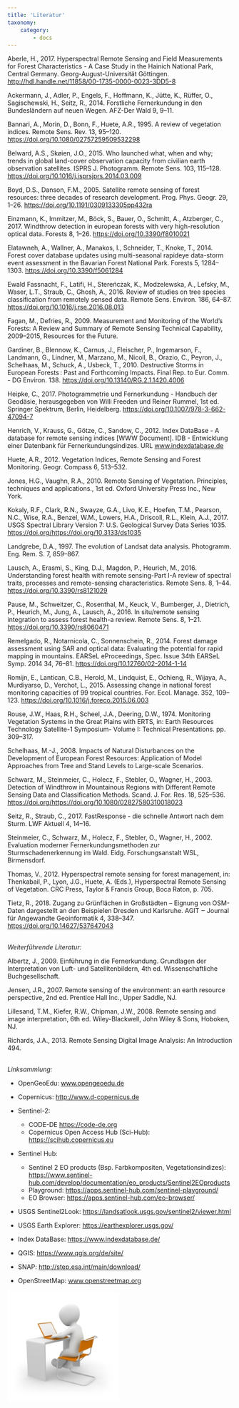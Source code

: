 ```yaml
---
title: 'Literatur'
taxonomy:
    category:
        - docs
---
```


Aberle, H., 2017. Hyperspectral Remote Sensing and Field Measurements for Forest Characteristics - A Case Study in the Hainich National Park, Central Germany. Georg-August-Universität Göttingen. http://hdl.handle.net/11858/00-1735-0000-0023-3DD5-8

Ackermann, J., Adler, P., Engels, F., Hoffmann, K., Jütte, K., Rüffer, O., Sagischewski, H., Seitz, R., 2014. Forstliche Fernerkundung in den Bundesländern auf neuen Wegen. AFZ-Der Wald 9, 9–11.

Bannari, A., Morin, D., Bonn, F., Huete, A.R., 1995. A review of vegetation indices. Remote Sens. Rev. 13, 95–120. https://doi.org/10.1080/02757259509532298

Belward, A.S., Skøien, J.O., 2015. Who launched what, when and why; trends in global land-cover observation capacity from civilian earth observation satellites. ISPRS J. Photogramm. Remote Sens. 103, 115–128. https://doi.org/10.1016/j.isprsjprs.2014.03.009

Boyd, D.S., Danson, F.M., 2005. Satellite remote sensing of forest resources: three decades of research development. Prog. Phys. Geogr. 29, 1–26. https://doi.org/10.1191/0309133305pp432ra

Einzmann, K., Immitzer, M., Böck, S., Bauer, O., Schmitt, A., Atzberger, C., 2017. Windthrow detection in european forests with very high-resolution optical data. Forests 8, 1–26. https://doi.org/10.3390/f8010021

Elatawneh, A., Wallner, A., Manakos, I., Schneider, T., Knoke, T., 2014. Forest cover database updates using multi-seasonal rapideye data-storm event assessment in the Bavarian Forest National Park. Forests 5, 1284–1303. https://doi.org/10.3390/f5061284

Ewald Fassnacht, F., Latifi, H., Stereńczak, K., Modzelewska, A., Lefsky, M., Waser, L.T., Straub, C., Ghosh, A., 2016. Review of studies on tree species classification from remotely sensed data. Remote Sens. Environ. 186, 64–87. https://doi.org/10.1016/j.rse.2016.08.013

Fagan, M., Defries, R., 2009. Measurement and Monitoring of the World’s Forests: A Review and Summary of Remote Sensing Technical Capability, 2009–2015, Resources for the Future.

Gardiner, B., Blennow, K., Carnus, J., Fleischer, P., Ingemarson, F., Landmann, G., Lindner, M., Marzano, M., Nicoll, B., Orazio, C., Peyron, J., Schelhaas, M., Schuck, A., Usbeck, T., 2010. Destructive Storms in European Forests : Past and Forthcoming Impacts. Final Rep. to Eur. Comm. - DG Environ. 138. https://doi.org/10.13140/RG.2.1.1420.4006

Heipke, C., 2017. Photogrammetrie und Fernerkundung - Handbuch der Geodäsie, herausgegeben von Willi Freeden und Reiner Rummel, 1st ed. Springer Spektrum, Berlin, Heidelberg. https://doi.org/10.1007/978-3-662-47094-7

Henrich, V., Krauss, G., Götze, C., Sandow, C., 2012. Index DataBase - A database for remote sensing indices [WWW Document]. IDB - Entwicklung einer Datenbank für Fernerkundungsindizes. URL www.indexdatabase.de

Huete, A.R., 2012. Vegetation Indices, Remote Sensing and Forest Monitoring. Geogr. Compass 6, 513–532.

Jones, H.G., Vaughn, R.A., 2010. Remote Sensing of Vegetation. Principles, techniques and applications., 1st ed. Oxford University Press Inc., New York.

Kokaly, R.F., Clark, R.N., Swayze, G.A., Livo, K.E., Hoefen, T.M., Pearson, N.C., Wise, R.A., Benzel, W.M., Lowers, H.A., Driscoll, R.L., Klein, A.J., 2017. USGS Spectral Library Version 7: U.S. Geological Survey Data Series 1035. https://doi.org/https://doi.org/10.3133/ds1035

Landgrebe, D.A., 1997. The evolution of Landsat data analysis. Photogramm. Eng. Rem. S. 7, 859–867.

Lausch, A., Erasmi, S., King, D.J., Magdon, P., Heurich, M., 2016. Understanding forest health with remote sensing-Part I-A review of spectral traits, processes and remote-sensing characteristics. Remote Sens. 8, 1–44. https://doi.org/10.3390/rs8121029

Pause, M., Schweitzer, C., Rosenthal, M., Keuck, V., Bumberger, J., Dietrich, P., Heurich, M., Jung, A., Lausch, A., 2016. In situ/remote sensing integration to assess forest health-a review. Remote Sens. 8, 1–21. https://doi.org/10.3390/rs8060471

Remelgado, R., Notarnicola, C., Sonnenschein, R., 2014. Forest damage assessment using SAR and optical data: Evaluating the potential for rapid mapping in mountains. EARSeL eProceedings, Spec. Issue 34th EARSeL Symp. 2014 34, 76–81. https://doi.org/10.12760/02-2014-1-14

Romijn, E., Lantican, C.B., Herold, M., Lindquist, E., Ochieng, R., Wijaya, A., Murdiyarso, D., Verchot, L., 2015. Assessing change in national forest monitoring capacities of 99 tropical countries. For. Ecol. Manage. 352, 109–123. https://doi.org/10.1016/j.foreco.2015.06.003

Rouse, J.W., Haas, R.H., Scheel, J.A., Deering, D.W., 1974. Monitoring Vegetation Systems in the Great Plains with ERTS, in: Earth Resources Technology Satellite-1 Symposium- Volume I: Technical Presentations. pp. 309–317.

Schelhaas, M.-J., 2008. Impacts of Natural Disturbances on the Development of European Forest Resources: Application of Model Approaches from Tree and Stand Levels to Large-scale Scenarios.

Schwarz, M., Steinmeier, C., Holecz, F., Stebler, O., Wagner, H., 2003. Detection of Windthrow in Mountainous Regions with Different Remote Sensing Data and Classification Methods. Scand. J. For. Res. 18, 525–536. https://doi.org/https://doi.org/10.1080/02827580310018023

Seitz, R., Straub, C., 2017. FastResponse - die schnelle Antwort nach dem Sturm. LWF Aktuell 4, 14–16.

Steinmeier, C., Schwarz, M., Holecz, F., Stebler, O., Wagner, H., 2002. Evaluation moderner Fernerkundungsmethoden zur Sturmschadenerkennung im Wald. Eidg. Forschungsanstalt WSL, Birmensdorf.

Thomas, V., 2012. Hyperspectral remote sensing for forest management, in: Thenkabail, P., Lyon, J.G., Huete, A. (Eds.), Hyperspectral Remote Sensing of Vegetation. CRC Press, Taylor & Francis Group, Boca Raton, p. 705.

Tietz, R., 2018. Zugang zu Grünflächen in Großstädten – Eignung von OSM-Daten dargestellt an den Beispielen Dresden und Karlsruhe. AGIT ‒ Journal für Angewandte Geoinformatik 4, 338–347. https://doi.org/10.14627/537647043
<br><br>

*Weiterführende Literatur:*

Albertz, J., 2009. Einführung in die Fernerkundung. Grundlagen der Interpretation von Luft- und Satellitenbildern, 4th ed. Wissenschaftliche Buchgesellschaft.

Jensen, J.R., 2007. Remote sensing of the environment: an earth resource perspective, 2nd ed. Prentice Hall Inc., Upper Saddle, NJ.

Lillesand, T.M., Kiefer, R.W., Chipman, J.W., 2008. Remote sensing and image interpretation, 6th ed. Wiley-Blackwell, John Wiley & Sons, Hoboken, NJ.

Richards, J.A., 2013. Remote Sensing Digital Image Analysis: An Introduction 494.
<br><br>

*Linksammlung:*

-	OpenGeoEdu:  www.opengeoedu.de

-	Copernicus:  http://www.d-copernicus.de

-	Sentinel-2:
    -   CODE-DE  https://code-de.org
    -	Copernicus Open Access Hub (Sci-Hub):  https://scihub.copernicus.eu

-	Sentinel Hub:
    -	Sentinel 2 EO products (Bsp. Farbkompositen, Vegetationsindizes): https://www.sentinel-hub.com/develop/documentation/eo_products/Sentinel2EOproducts
    -	Playground:  https://apps.sentinel-hub.com/sentinel-playground/
    -	EO Browser:  https://apps.sentinel-hub.com/eo-browser/

-	USGS Sentinel2Look:  https://landsatlook.usgs.gov/sentinel2/viewer.html

-   USGS Earth Explorer: https://earthexplorer.usgs.gov/

-	Index DataBase:  https://www.indexdatabase.de/

-	QGIS:  https://www.qgis.org/de/site/

-	SNAP:  http://step.esa.int/main/download/

-	OpenStreetMap: www.openstreetmap.org


![sitzen Laptop](sitzen_laptop250.jpg)
